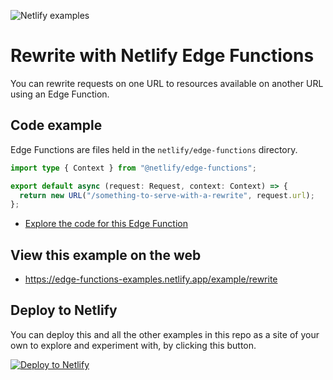 ![Netlify examples](https://user-images.githubusercontent.com/5865/159468750-df1c2783-39b2-40da-9c0f-971f72a7ea3f.png)

# Rewrite with Netlify Edge Functions

You can rewrite requests on one URL to resources available on another URL using an Edge Function.

## Code example

Edge Functions are files held in the `netlify/edge-functions` directory.

```ts
import type { Context } from "@netlify/edge-functions";

export default async (request: Request, context: Context) => {
  return new URL("/something-to-serve-with-a-rewrite", request.url);
};
```

- [Explore the code for this Edge Function](../../netlify/edge-functions/rewrite.ts)

## View this example on the web

- https://edge-functions-examples.netlify.app/example/rewrite

## Deploy to Netlify

You can deploy this and all the other examples in this repo as a site of your own to explore and experiment with, by
clicking this button.

[![Deploy to Netlify](https://www.netlify.com/img/deploy/button.svg)](https://app.netlify.com/start/deploy?repository=https://github.com/netlify/examples/&create_from_path=examples/edge-functions/&utm_campaign=dx-examples&utm_source=edge-functions-examples&utm_medium=web&utm_content=Deploy%20Edge%20Functions%20Examples%20to%20Netlify)
